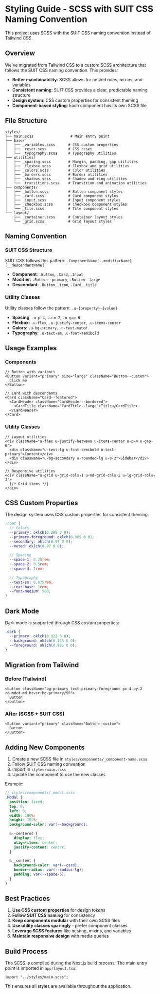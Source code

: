 # Styling Guide - SCSS with SUIT CSS Naming Convention

This project uses SCSS with the SUIT CSS naming convention instead of Tailwind CSS.

## Overview

We've migrated from Tailwind CSS to a custom SCSS architecture that follows the SUIT CSS naming convention. This provides:

- **Better maintainability**: SCSS allows for nested rules, mixins, and variables
- **Consistent naming**: SUIT CSS provides a clear, predictable naming structure
- **Design system**: CSS custom properties for consistent theming
- **Component-based styling**: Each component has its own SCSS file

## File Structure

```
styles/
├── main.scss                 # Main entry point
├── base/
│   ├── _variables.scss      # CSS custom properties
│   ├── _reset.scss          # CSS reset
│   └── _typography.scss     # Typography utilities
├── utilities/
│   ├── _spacing.scss        # Margin, padding, gap utilities
│   ├── _flexbox.scss        # Flexbox and grid utilities
│   ├── _colors.scss         # Color utilities
│   ├── _borders.scss        # Border utilities
│   ├── _shadows.scss        # Shadow and ring utilities
│   └── _transitions.scss    # Transition and animation utilities
├── components/
│   ├── _button.scss         # Button component styles
│   ├── _card.scss           # Card component styles
│   ├── _input.scss          # Input component styles
│   ├── _checkbox.scss       # Checkbox component styles
│   └── _tile.scss           # Tile component styles
└── layout/
    ├── _container.scss      # Container layout styles
    └── _grid.scss           # Grid layout styles
```

## Naming Convention

### SUIT CSS Structure

SUIT CSS follows this pattern: `.ComponentName[--modifierName][__descendantName]`

- **Component**: `.Button`, `.Card`, `.Input`
- **Modifier**: `.Button--primary`, `.Button--large`
- **Descendant**: `.Button__icon`, `.Card__title`

### Utility Classes

Utility classes follow the pattern: `.u-{property}-{value}`

- **Spacing**: `.u-p-4`, `.u-m-2`, `.u-gap-6`
- **Flexbox**: `.u-flex`, `.u-justify-center`, `.u-items-center`
- **Colors**: `.u-bg-primary`, `.u-text-muted`
- **Typography**: `.u-text-sm`, `.u-font-semibold`

## Usage Examples

### Components

```tsx
// Button with variants
<Button variant="primary" size="large" className="Button--custom">
  Click me
</Button>

// Card with descendants
<Card className="Card--featured">
  <CardHeader className="CardHeader--bordered">
    <CardTitle className="CardTitle--large">Title</CardTitle>
  </CardHeader>
</Card>
```

### Utility Classes

```tsx
// Layout utilities
<div className="u-flex u-justify-between u-items-center u-p-4 u-gap-6">
  <div className="u-text-lg u-font-semibold u-text-primary">Content</div>
  <div className="u-bg-secondary u-rounded-lg u-p-2">Sidebar</div>
</div>

// Responsive utilities
<div className="u-grid u-grid-cols-1 u-md-grid-cols-2 u-lg-grid-cols-3">
  {/* Grid items */}
</div>
```

## CSS Custom Properties

The design system uses CSS custom properties for consistent theming:

```scss
:root {
  // Colors
  --primary: oklch(0.205 0 0);
  --primary-foreground: oklch(0.985 0 0);
  --secondary: oklch(0.97 0 0);
  --muted: oklch(0.97 0 0);
  
  // Spacing
  --space-1: 0.25rem;
  --space-2: 0.5rem;
  --space-4: 1rem;
  
  // Typography
  --text-sm: 0.875rem;
  --text-base: 1rem;
  --font-medium: 500;
}
```

## Dark Mode

Dark mode is supported through CSS custom properties:

```scss
.dark {
  --primary: oklch(0.922 0 0);
  --background: oklch(0.145 0 0);
  --foreground: oklch(0.985 0 0);
}
```

## Migration from Tailwind

### Before (Tailwind)
```tsx
<button className="bg-primary text-primary-foreground px-4 py-2 rounded-md hover:bg-primary/90">
  Button
</button>
```

### After (SCSS + SUIT CSS)
```tsx
<Button variant="primary" className="Button--custom">
  Button
</Button>
```

## Adding New Components

1. Create a new SCSS file in `styles/components/_component-name.scss`
2. Follow SUIT CSS naming convention
3. Import in `styles/main.scss`
4. Update the component to use the new classes

Example:
```scss
// styles/components/_modal.scss
.Modal {
  position: fixed;
  top: 0;
  left: 0;
  width: 100%;
  height: 100%;
  background-color: var(--background);
  
  &--centered {
    display: flex;
    align-items: center;
    justify-content: center;
  }
  
  &__content {
    background-color: var(--card);
    border-radius: var(--radius-lg);
    padding: var(--space-6);
  }
}
```

## Best Practices

1. **Use CSS custom properties** for design tokens
2. **Follow SUIT CSS naming** for consistency
3. **Keep components modular** with their own SCSS files
4. **Use utility classes sparingly** - prefer component classes
5. **Leverage SCSS features** like nesting, mixins, and variables
6. **Maintain responsive design** with media queries

## Build Process

The SCSS is compiled during the Next.js build process. The main entry point is imported in `app/layout.tsx`:

```tsx
import "../styles/main.scss";
```

This ensures all styles are available throughout the application.